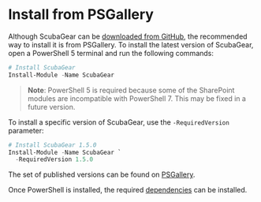 # Install from PSGallery

Although ScubaGear can be [downloaded from GitHub](github.md), the recommended way to install it is from PSGallery. To install the latest version of ScubaGear, open a PowerShell 5 terminal and run the following commands:

```powershell
# Install ScubaGear
Install-Module -Name ScubaGear
```

> **Note**: PowerShell 5 is required because some of the SharePoint modules are incompatible with PowerShell 7.  This may be fixed in a future version.

To install a specific version of ScubaGear, use the `-RequiredVersion` parameter:

```powershell
# Install ScubaGear 1.5.0
Install-Module -Name ScubaGear `
  -RequiredVersion 1.5.0
```

The set of published versions can be found on [PSGallery](https://www.powershellgallery.com/packages/ScubaGear/).

Once PowerShell is installed, the required [dependencies](../prerequisites/dependencies.md) can be installed.
